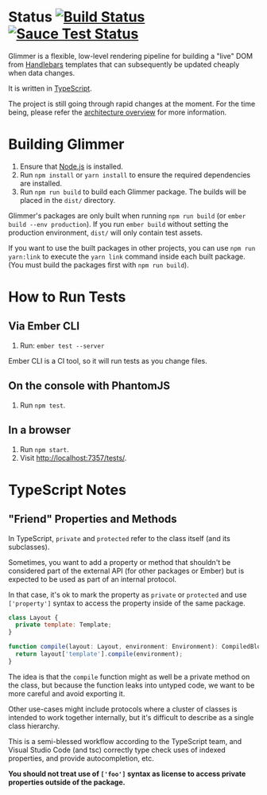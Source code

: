 # Status [![Build Status](https://travis-ci.org/glimmerjs/glimmer-vm.svg?branch=master)](https://travis-ci.org/glimmerjs/glimmer-vm) [![Sauce Test Status](https://saucelabs.com/buildstatus/htmlbars-ci)](https://saucelabs.com/u/htmlbars-ci)

Glimmer is a flexible, low-level rendering pipeline for building a "live" DOM
from [Handlebars][handlebars] templates that can subsequently be updated cheaply
when data changes. 

It is written in [TypeScript][typescript].

The project is still going through rapid changes at the moment. For the time
being, please refer the [architecture overview][guides] for more information.

# Building Glimmer

1. Ensure that [Node.js](http://nodejs.org/) is installed.
2. Run `npm install` or `yarn install` to ensure the required dependencies are installed.
3. Run `npm run build` to build each Glimmer package. The builds will be placed in the `dist/` directory.

Glimmer's packages are only built when running `npm run build` (or `ember build --env production`).
If you run `ember build` without setting the production environment, `dist/`
will only contain test assets.

If you want to use the built packages in other projects, you can use `npm run
yarn:link` to execute the `yarn link` command inside each built package. (You
must build the packages first with `npm run build`).

# How to Run Tests

## Via Ember CLI

1. Run: `ember test --server`

Ember CLI is a CI tool, so it will run tests as you change files.

## On the console with PhantomJS

1. Run `npm test`.

## In a browser

1. Run `npm start`.
2. Visit <http://localhost:7357/tests/>.

# TypeScript Notes

## "Friend" Properties and Methods

In TypeScript, `private` and `protected` refer to the class itself
(and its subclasses).

Sometimes, you want to add a property or method that shouldn't be
considered part of the external API (for other packages or Ember)
but is expected to be used as part of an internal protocol.

In that case, it's ok to mark the property as `private` or
`protected` and use `['property']` syntax to access the property
inside of the same package.

```js
class Layout {
  private template: Template;
}

function compile(layout: Layout, environment: Environment): CompiledBlock {
  return layout['template'].compile(environment);
}
```

The idea is that the `compile` function might as well be a private method
on the class, but because the function leaks into untyped code, we want
to be more careful and avoid exporting it.

Other use-cases might include protocols where a cluster of classes is
intended to work together internally, but it's difficult to describe
as a single class hierarchy.

This is a semi-blessed workflow according to the TypeScript team, and
Visual Studio Code (and tsc) correctly type check uses of indexed
properties, and provide autocompletion, etc.

**You should not treat use of `['foo']` syntax as license to access
private properties outside of the package.**

[handlebars]: http://handlebarsjs.com
[typescript]: http://www.typescriptlang.org
[guides]: ./guides/01-introduction.md
